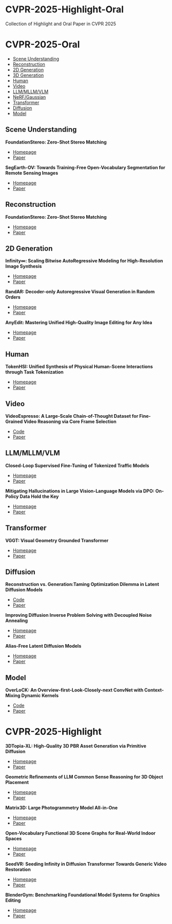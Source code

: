 # CVPR-2025-Highlight-Oral
Collection of Highlight and Oral Paper in CVPR 2025

# CVPR-2025-Oral

- [Scene Understanding](#SceneUnderstanding)
- [Reconstruction](#Reconstruction)
- [2D Generation](#Gen)
- [3D Generation](#3DGen)
- [Human](#Human)
- [Video](#Video)
- [LLM/MLLM/VLM](#MLLM)
- [NeRF/Gaussian](#NG)
- [Transformer](#Transformer)
- [Diffusion](#Diffusion)
- [Model](#Model)

## Scene Understanding
**FoundationStereo: Zero-Shot Stereo Matching**
- [Homepage](https://nvlabs.github.io/FoundationStereo/)
- [Paper](https://arxiv.org/abs/2501.09898)

**SegEarth-OV: Towards Training-Free Open-Vocabulary Segmentation for Remote Sensing Images**
- [Homepage](https://likyoo.github.io/SegEarth-OV/)
- [Paper](https://arxiv.org/abs/2410.01768)

## Reconstruction
**FoundationStereo: Zero-Shot Stereo Matching**
- [Homepage](https://zju3dv.github.io/murre/)
- [Paper](https://arxiv.org/abs/2503.14483)

## 2D Generation
**Infinity∞: Scaling Bitwise AutoRegressive Modeling for High-Resolution Image Synthesis**
- [Homepage](https://foundationvision.github.io/infinity.project/)
- [Paper](https://arxiv.org/abs/2412.04431)

**RandAR: Decoder-only Autoregressive Visual Generation in Random Orders**
- [Homepage](https://rand-ar.github.io/)
- [Paper](https://arxiv.org/abs/2412.01827)

**AnyEdit: Mastering Unified High-Quality Image Editing for Any Idea**
- [Homepage](https://dcd-anyedit.github.io/)
- [Paper](https://arxiv.org/abs/2411.15738)

## Human
**TokenHSI: Unified Synthesis of Physical Human-Scene Interactions through Task Tokenization**
- [Homepage](https://liangpan99.github.io/TokenHSI/)
- [Paper](https://arxiv.org/abs/2503.19901)

## Video
**VideoEspresso: A Large-Scale Chain-of-Thought Dataset for Fine-Grained Video Reasoning via Core Frame Selection**
- [Code](https://github.com/hshjerry/VideoEspresso)
- [Paper](https://arxiv.org/abs/2411.14794)

## LLM/MLLM/VLM
**Closed-Loop Supervised Fine-Tuning of Tokenized Traffic Models**
- [Homepage](https://zhejz.github.io/catk/)
- [Paper](https://arxiv.org/abs/2412.05334)

**Mitigating Hallucinations in Large Vision-Language Models via DPO: On-Policy Data Hold the Key**
- [Homepage](https://opa-dpo.github.io/)
- [Paper](https://arxiv.org/abs/2501.09695)

## Transformer
**VGGT: Visual Geometry Grounded Transformer**
- [Homepage](https://vgg-t.github.io/)
- [Paper](https://arxiv.org/abs/2503.11651)

## Diffusion
**Reconstruction vs. Generation:Taming Optimization Dilemma in Latent Diffusion Models**
- [Code](https://github.com/hustvl/LightningDiT)
- [Paper](https://arxiv.org/abs/2501.01423)

**Improving Diffusion Inverse Problem Solving with Decoupled Noise Annealing**
- [Homepage](https://daps-inverse-problem.github.io/)
- [Paper](https://arxiv.org/abs/2407.01521)

**Alias-Free Latent Diffusion Models**
- [Homepage](https://zhouyifan.net/AF-LDM-Page/)
- [Paper](https://arxiv.org/abs/2503.09419)

## Model
**OverLoCK: An Overview-first-Look-Closely-next ConvNet with Context-Mixing Dynamic Kernels**
- [Code](https://github.com/LMMMEng/OverLoCK)
- [Paper](https://arxiv.org/abs/2502.20087)

# CVPR-2025-Highlight

**3DTopia-XL: High-Quality 3D PBR Asset Generation via Primitive Diffusion**
- [Homepage](https://3dtopia.github.io/3DTopia-XL/)
- [Paper](https://arxiv.org/abs/2409.12957)

**Geometric Refinements of LLM Common Sense Reasoning for 3D Object Placement**
- [Homepage](https://fireplace3d.github.io/)
- [Paper](https://arxiv.org/abs/2503.04919)

**Matrix3D: Large Photogrammetry Model All-in-One**
- [Homepage](https://nju-3dv.github.io/projects/matrix3d/)
- [Paper](https://arxiv.org/abs/2502.07685)
  
**Open-Vocabulary Functional 3D Scene Graphs for Real-World Indoor Spaces**
- [Homepage](https://openfungraph.github.io/)
- [Paper](https://arxiv.org/abs/2503.19199)

**SeedVR: Seeding Infinity in Diffusion Transformer Towards Generic Video Restoration**
- [Homepage](https://iceclear.github.io/projects/seedvr/)
- [Paper](https://arxiv.org/abs/2501.01320)

**BlenderGym: Benchmarking Foundational Model Systems for Graphics Editing**
- [Homepage]()
- [Paper](https://arxiv.org/abs/2504.01786)
